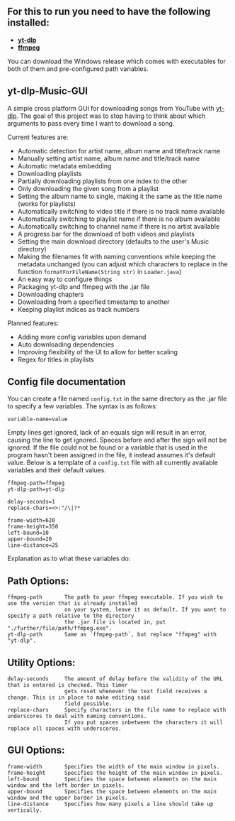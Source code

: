 ## For this to run you need to have the following installed:
+ [**yt-dlp**](https://github.com/yt-dlp/yt-dlp#installation)
+ [**ffmpeg**](https://ffmpeg.org/download.html)

You can download the Windows release which comes with executables for both of them and pre-configured path variables.

## yt-dlp-Music-GUI
A simple cross platform GUI for downloading songs from YouTube with [yt-dlp](https://github.com/yt-dlp/yt-dlp).
The goal of this project was to stop having to think about which arguments to pass every time I want to download a song.

Current features are:
+ Automatic detection for artist name, album name and title/track name
+ Manually setting artist name, album name and title/track name
+ Automatic metadata embedding
+ Downloading playlists
+ Partially downloading playlists from one index to the other
+ Only downloading the given song from a playlist
+ Setting the album name to single, making it the same as the title name (works for playlists)
+ Automatically switching to video title if there is no track name available
+ Automatically switching to playlist name if there is no album available
+ Automatically switching to channel name if there is no artist available
+ A progress bar for the download of both videos and playlists
+ Setting the main download directory (defaults to the user's Music directory)
+ Making the filenames fit with naming conventions while keeping the metadata unchanged (you can adjust which characters to replace in the function `formatForFileName(String str)` in `Loader.java`)
+ An easy way to configure things
+ Packaging yt-dlp and ffmpeg with the .jar file
+ Downloading chapters
+ Downloading from a specified timestamp to another
+ Keeping playlist indices as track numbers

Planned features:
+ Adding more config variables upon demand
+ Auto downloading dependencies
+ Improving flexibility of the UI to allow for better scaling
+ Regex for titles in playlists

## Config file documentation
You can create a file named `config.txt` in the same directory as the .jar file to specify a few variables. The syntax is as follows:
```
variable-name=value
```
Empty lines get ignored, lack of an equals sign will result in an error, causing the line to get ignored. Spaces before and after the sign will not be ignored.
If the file could not be found or a variable that is used in the program hasn't been assigned in the file, it instead assumes it's default value. Below is a template of a `config.txt` file with all currently available variables and their default values.
```
ffmpeg-path=ffmpeg
yt-dlp-path=yt-dlp

delay-seconds=1
replace-chars=<>:"/\|?*

frame-width=620
frame-height=350
left-bound=10
upper-bound=20
line-distance=25
```
Explanation as to what these variables do:
## Path Options:
    ffmpeg-path       The path to your ffmpeg executable. If you wish to use the version that is already installed 
                      on your system, leave it as default. If you want to specify a path relative to the directory
                      the .jar file is located in, put "./further/file/path/ffmpeg.exe".
    yt-dlp-path       Same as `ffmpeg-path`, but replace "ffmpeg" with "yt-dlp".
## Utility Options:
    delay-seconds     The amount of delay before the validity of the URL that is entered is checked. This timer
                      gets reset whenever the text field receives a change. This is in place to make editing said
                      field possible.
    replace-chars     Specify characters in the file name to replace with underscores to deal with naming conventions.
                      If you put spaces inbetween the characters it will replace all spaces with underscores.
## GUI Options:
    frame-width       Specifies the width of the main window in pixels.
    frame-height      Specifies the height of the main window in pixels.
    left-bound        Specifies the space between elements on the main window and the left border in pixels.
    upper-bound       Specifies the space between elements on the main window and the upper border in pixels.
    line-distance     Specifies how many pixels a line should take up vertically.
